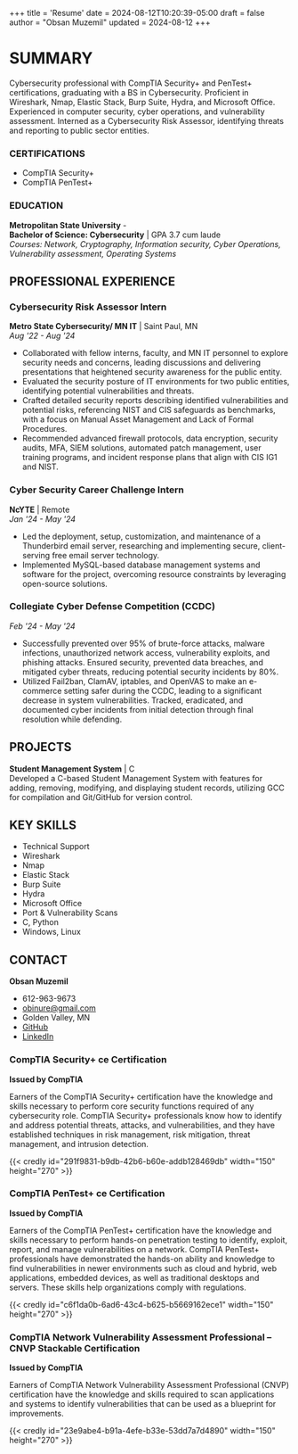 +++
title = 'Resume'
date = 2024-08-12T10:20:39-05:00
draft = false
author = "Obsan Muzemil"
updated = 2024-08-12
+++



# SUMMARY
Cybersecurity professional with CompTIA Security+ and PenTest+ certifications, graduating with a BS in Cybersecurity. Proficient in Wireshark, Nmap, Elastic Stack, Burp Suite, Hydra, and Microsoft Office. Experienced in computer security, cyber operations, and vulnerability assessment. Interned as a Cybersecurity Risk Assessor, identifying threats and reporting to public sector entities.

### CERTIFICATIONS
- CompTIA Security+
- CompTIA PenTest+

### EDUCATION
**Metropolitan State University** -  
**Bachelor of Science: Cybersecurity** | GPA 3.7 cum laude  
*Courses: Network, Cryptography, Information security, Cyber Operations, Vulnerability assessment, Operating Systems*

## PROFESSIONAL EXPERIENCE

### Cybersecurity Risk Assessor Intern  
**Metro State Cybersecurity/ MN IT** | Saint Paul, MN  
*Aug '22 - Aug '24*  
- Collaborated with fellow interns, faculty, and MN IT personnel to explore security needs and concerns, leading discussions and delivering presentations that heightened security awareness for the public entity.
- Evaluated the security posture of IT environments for two public entities, identifying potential vulnerabilities and threats.
- Crafted detailed security reports describing identified vulnerabilities and potential risks, referencing NIST and CIS safeguards as benchmarks, with a focus on Manual Asset Management and Lack of Formal Procedures.
- Recommended advanced firewall protocols, data encryption, security audits, MFA, SIEM solutions, automated patch management, user training programs, and incident response plans that align with CIS IG1 and NIST.

### Cyber Security Career Challenge Intern  
**NcYTE** | Remote  
*Jan '24 - May '24*  
- Led the deployment, setup, customization, and maintenance of a Thunderbird email server, researching and implementing secure, client-serving free email server technology.
- Implemented MySQL-based database management systems and software for the project, overcoming resource constraints by leveraging open-source solutions.

### Collegiate Cyber Defense Competition (CCDC)  
*Feb '24 - May '24*  
- Successfully prevented over 95% of brute-force attacks, malware infections, unauthorized network access, vulnerability exploits, and phishing attacks. Ensured security, prevented data breaches, and mitigated cyber threats, reducing potential security incidents by 80%.
- Utilized Fail2ban, ClamAV, iptables, and OpenVAS to make an e-commerce setting safer during the CCDC, leading to a significant decrease in system vulnerabilities. Tracked, eradicated, and documented cyber incidents from initial detection through final resolution while defending.

## PROJECTS
**Student Management System** | C  
Developed a C-based Student Management System with features for adding, removing, modifying, and displaying student records, utilizing GCC for compilation and Git/GitHub for version control.

## KEY SKILLS
- Technical Support
- Wireshark
- Nmap
- Elastic Stack
- Burp Suite
- Hydra
- Microsoft Office
- Port & Vulnerability Scans
- C, Python
- Windows, Linux

## CONTACT
**Obsan Muzemil**  
- 612-963-9673  
- obinure@gmail.com  
- Golden Valley, MN  
- [GitHub](https://github.com/obsan-muzemil)  
- [LinkedIn](https://www.linkedin.com/in/obsan-muzemil-95b876153/)


### CompTIA Security+ ce Certification

**Issued by CompTIA**

Earners of the CompTIA Security+ certification have the knowledge and skills necessary to perform core security functions required of any cybersecurity role. CompTIA Security+ professionals know how to identify and address potential threats, attacks, and vulnerabilities, and they have established techniques in risk management, risk mitigation, threat management, and intrusion detection.

{{< credly id="291f9831-b9db-42b6-b60e-addb128469db" width="150" height="270" >}}

### CompTIA PenTest+ ce Certification

**Issued by CompTIA**

Earners of the CompTIA PenTest+ certification have the knowledge and skills necessary to perform hands-on penetration testing to identify, exploit, report, and manage vulnerabilities on a network. CompTIA PenTest+ professionals have demonstrated the hands-on ability and knowledge to find vulnerabilities in newer environments such as cloud and hybrid, web applications, embedded devices, as well as traditional desktops and servers. These skills help organizations comply with regulations.

{{< credly id="c6f1da0b-6ad6-43c4-b625-b5669162ece1" width="150" height="270" >}}

### CompTIA Network Vulnerability Assessment Professional – CNVP Stackable Certification

**Issued by CompTIA**

Earners of CompTIA Network Vulnerability Assessment Professional (CNVP) certification have the knowledge and skills required to scan applications and systems to identify vulnerabilities that can be used as a blueprint for improvements.

{{< credly id="23e9abe4-b91a-4efe-b33e-53dd7a7d4890" width="150" height="270" >}}

